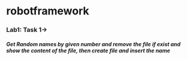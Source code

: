 ﻿# robotframework 
 ### Lab1: Task 1-> 
 ##### Get Random names by given number and remove the file if exist and show the content of the file, then create file and insert the name
